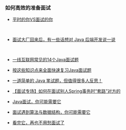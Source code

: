 ### 如何高效的准备面试

- [平时的你VS面试的你](https://mp.weixin.qq.com/s?__biz=MzU4NzYwNDAwMg==&mid=2247484699&idx=1&sn=f163eea34a9713efeea9ab5610d5fd83&chksm=fde8cc56ca9f4540fa7ee533825c0c0665cb781ec865edff87c686733fb117351360073e1eea&scene=0#rd)
<br>



- [面试大厂回来后，有一些话想对 Java 后端开发说一说](https://mp.weixin.qq.com/s?__biz=MzU4NzYwNDAwMg==&mid=2247485434&idx=1&sn=9b905a75a204d9f1cd568bddef889f29&chksm=fde8ceb7ca9f47a164d865ee00d9e7b52328dd5c3b545da0fa080b3a4252e833498f232eac39&scene=0#rd)
<br>




- [一线互联网常见的14个Java面试题](https://mp.weixin.qq.com/s?__biz=MzU4NzYwNDAwMg==&mid=2247485188&idx=1&sn=12db9c8a43c87081b815bfca73f5f2bf&chksm=fde8ce49ca9f475fb000e367f9c7ca3a446ba432750c7dae6cf6dc10cb645f3098c49c6dd314&scene=0#rd)
- [按这些知识点来全面快速复习Java面试题](https://mp.weixin.qq.com/s?__biz=MzU4NzYwNDAwMg==&mid=2247485040&idx=1&sn=192f9dfacb74725e9485bba440f027f4&chksm=fde8cf3dca9f462bd39c3f1df1995418e006e6b72def752064a2278ccb08c4f97eef187edfff&scene=0#rd)
- [一道简单的 Java 笔试题，但值得很多人反思！](https://mp.weixin.qq.com/s?__biz=MzU4NzYwNDAwMg==&mid=2247485067&idx=1&sn=359fa5f0098f95de1998dcf6774fca7b&chksm=fde8cfc6ca9f46d01ba03a7cc0e8c66f624c33d658cea74ba12965e05449ec4b96ce71be7266&scene=0#rd)

- [【面试专场】如何在面试别人Spring事务时“套路”对方的](https://mp.weixin.qq.com/s?__biz=MzU4NzYwNDAwMg==&mid=2247485059&idx=1&sn=469edc1e4abe780130234f707f20b042&chksm=fde8cfceca9f46d8afd3b54ee0009270945625682e00182595f90e2420c305771bcc6c776fca&scene=0#rd)
- [Java面试，你可能需要它](https://mp.weixin.qq.com/s?__biz=MzU4NzYwNDAwMg==&mid=2247484816&idx=1&sn=084be6cc538b7925287e9a8b78edc693&chksm=fde8ccddca9f45cb3ca961e566dd12f58054b5f8c2d20a2868f5a023ef3e182a6307260fa038&scene=0#rd)
- [面试遇到算法与数据结构，你可能需要它](https://mp.weixin.qq.com/s?__biz=MzU4NzYwNDAwMg==&mid=2247484819&idx=2&sn=1a3f2bedaf67c4c98691417a3a92bfe4&chksm=fde8ccdeca9f45c88ee827016285b39462c856e859cf19fe79540acde1a3a6755fba36758d84&scene=0#rd)
- [看完它，再也不用愁面试了](https://mp.weixin.qq.com/s/C-RvgtOJZJSbRn8M7sL45g)
<br>